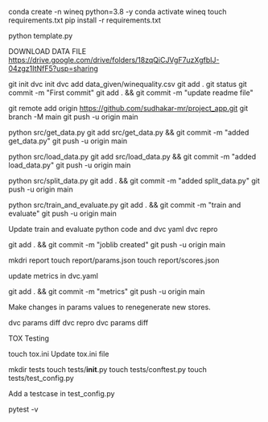 conda create -n wineq python=3.8 -y
conda activate wineq
touch requirements.txt
pip install -r requirements.txt

python template.py

DOWNLOAD DATA FILE
https://drive.google.com/drive/folders/18zqQiCJVgF7uzXgfbIJ-04zgz1ItNfF5?usp=sharing


git init
dvc init
dvc add data_given/winequality.csv
git add .
git status
git commit -m "First commit"
git add . && git commit -m "update readme file"

git remote add origin https://github.com/sudhakar-mr/project_app.git
git branch -M main
git push -u origin main


python src/get_data.py
git add src/get_data.py && git commit -m "added get_data.py"
git push -u origin main

python src/load_data.py
git add src/load_data.py && git commit -m "added load_data.py"
git push -u origin main

python src/split_data.py
git add . && git commit -m "added split_data.py"
git push -u origin main

python src/train_and_evaluate.py
git add . && git commit -m "train and evaluate"
git push -u origin main

Update train and evaluate python code and dvc yaml
dvc repro

git add . && git commit -m "joblib created"
git push -u origin main

mkdri report
touch report/params.json
touch report/scores.json

update metrics in dvc.yaml


git add . && git commit -m "metrics"
git push -u origin main

Make changes in params values to renegenerate new stores.

dvc params diff
dvc repro
dvc params diff


TOX Testing

touch tox.ini
Update tox.ini file


mkdir tests
touch tests/__init__.py
touch tests/conftest.py
touch tests/test_config.py

Add a testcase in test_config.py

pytest -v
